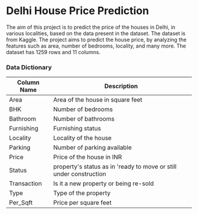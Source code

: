 # Delhi House Price Prediction
The aim of this project is to predict the price of the houses in Delhi, in various localities, based on the data present in the dataset. The dataset is from Kaggle. The project aims to predict the house price, by analyzing the features such as area, number of bedrooms, locality, and many more. The dataset has 1259 rows and 11 columns.

### Data Dictionary
| Column Name | Description |
| --- | --- |
| Area | Area of the house in square feet |
| BHK | Number of bedrooms |
| Bathroom | Number of bathrooms |
| Furnishing | Furnishing status |
| Locality | Locality of the house |
| Parking | Number of parking available|
| Price | Price of the house in INR |
| Status | property's status as in 'ready to move or still under construction |
| Transaction | Is it a new property or being re-sold |
| Type | Type of the property |
| Per_Sqft | Price per square feet |
